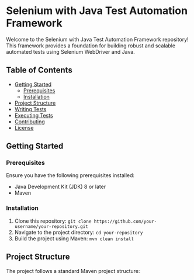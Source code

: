 # Selenium with Java Test Automation Framework

Welcome to the Selenium with Java Test Automation Framework repository! This framework provides a foundation for building robust and scalable automated tests using Selenium WebDriver and Java.

## Table of Contents
- [Getting Started](#getting-started)
  - [Prerequisites](#prerequisites)
  - [Installation](#installation)
- [Project Structure](#project-structure)
- [Writing Tests](#writing-tests)
- [Executing Tests](#executing-tests)
- [Contributing](#contributing)
- [License](#license)

## Getting Started

### Prerequisites
Ensure you have the following prerequisites installed:

- Java Development Kit (JDK) 8 or later
- Maven

### Installation
1. Clone this repository: `git clone https://github.com/your-username/your-repository.git`
2. Navigate to the project directory: `cd your-repository`
3. Build the project using Maven: `mvn clean install`

## Project Structure
The project follows a standard Maven project structure:

